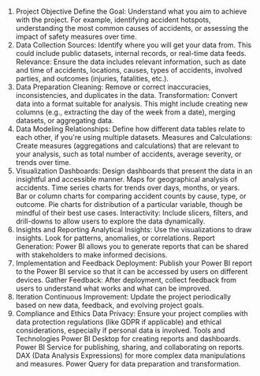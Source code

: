 1. Project Objective
Define the Goal: Understand what you aim to achieve with the project. For example, identifying accident hotspots, understanding the most common causes of accidents, or assessing the impact of safety measures over time.
2. Data Collection
Sources: Identify where you will get your data from. This could include public datasets, internal records, or real-time data feeds.
Relevance: Ensure the data includes relevant information, such as date and time of accidents, locations, causes, types of accidents, involved parties, and outcomes (injuries, fatalities, etc.).
3. Data Preparation
Cleaning: Remove or correct inaccuracies, inconsistencies, and duplicates in the data.
Transformation: Convert data into a format suitable for analysis. This might include creating new columns (e.g., extracting the day of the week from a date), merging datasets, or aggregating data.
4. Data Modeling
Relationships: Define how different data tables relate to each other, if you're using multiple datasets.
Measures and Calculations: Create measures (aggregations and calculations) that are relevant to your analysis, such as total number of accidents, average severity, or trends over time.
5. Visualization
Dashboards: Design dashboards that present the data in an insightful and accessible manner.
Maps for geographical analysis of accidents.
Time series charts for trends over days, months, or years.
Bar or column charts for comparing accident counts by cause, type, or outcome.
Pie charts for distribution of a particular variable, though be mindful of their best use cases.
Interactivity: Include slicers, filters, and drill-downs to allow users to explore the data dynamically.
6. Insights and Reporting
Analytical Insights: Use the visualizations to draw insights. Look for patterns, anomalies, or correlations.
Report Generation: Power BI allows you to generate reports that can be shared with stakeholders to make informed decisions.
7. Implementation and Feedback
Deployment: Publish your Power BI report to the Power BI service so that it can be accessed by users on different devices.
Gather Feedback: After deployment, collect feedback from users to understand what works and what can be improved.
8. Iteration
Continuous Improvement: Update the project periodically based on new data, feedback, and evolving project goals.
9. Compliance and Ethics
Data Privacy: Ensure your project complies with data protection regulations (like GDPR if applicable) and ethical considerations, especially if personal data is involved.
Tools and Technologies
Power BI Desktop for creating reports and dashboards.
Power BI Service for publishing, sharing, and collaborating on reports.
DAX (Data Analysis Expressions) for more complex data manipulations and measures.
Power Query for data preparation and transformation.
